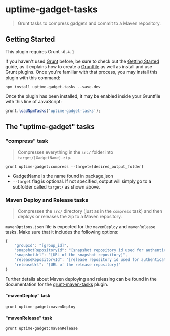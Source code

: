 # uptime-gadget-tasks

> Grunt tasks to compress gadgets and commit to a Maven repository.

## Getting Started
This plugin requires Grunt `~0.4.1`

If you haven't used [Grunt](http://gruntjs.com/) before, be sure to check out the [Getting Started](http://gruntjs.com/getting-started) guide, as it explains how to create a [Gruntfile](http://gruntjs.com/sample-gruntfile) as well as install and use Grunt plugins. Once you're familiar with that process, you may install this plugin with this command:

```shell
npm install uptime-gadget-tasks --save-dev
```

Once the plugin has been installed, it may be enabled inside your Gruntfile with this line of JavaScript:

```js
grunt.loadNpmTasks('uptime-gadget-tasks');
```

## The "uptime-gadget" tasks

### "compress" task
> Compresses everything in the `src/` folder into `target/[GadgetName].zip`. 

```shell
grunt uptime-gadget:compress --target=[desired_output_folder]
```
- GadgetName is the name found in package.json
- `--target` flag is optional.  If not specified, output will simply go to a subfolder called `target/` as shown above.

### Maven Deploy and Release tasks
> Compresses the `src/` directory (just as in the `compress` task) and then deploys or releases the zip to a Maven repository.


`mavenOptions.json` file is expected for the `mavenDeploy` and `mavenRelease` tasks.  Make sure that it includes the following options:
```js
{
	"groupId": "[group_id]",
	"snapshotRepositoryId": "[snapshot repository id used for authentication purposes, as pulled from ~/.m2/settings.xml]",
	"snapshotUrl": "[URL of the snapshot repository]",
	"releaseRepositoryId": "[release repository id used for authentication purposes, as pulled from ~/.m2/settings.xml]",
	"releaseUrl": "[URL of the release repository]"
}
```

Further details about Maven deploying and releasing can be found in the documentation for the [grunt-maven-tasks](https://github.com/smh/grunt-maven-tasks) plugin.

#### "mavenDeploy" task
```shell
grunt uptime-gadget:mavenDeploy
```

#### "mavenRelease" task
```shell
grunt uptime-gadget:mavenRelease
```
